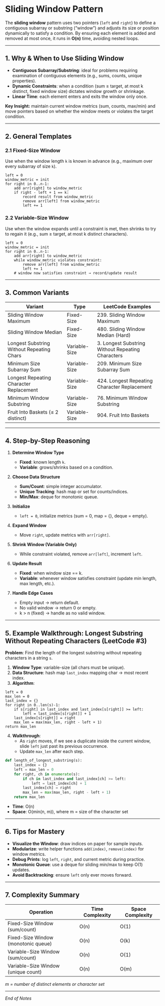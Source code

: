 # Sliding Window Pattern

The **sliding window** pattern uses two pointers (`left` and `right`) to define a contiguous subarray or substring (“window”) and adjusts its size or position dynamically to satisfy a condition. By ensuring each element is added and removed at most once, it runs in **O(n)** time, avoiding nested loops.

---

## 1. Why & When to Use Sliding Window

- **Contiguous Subarray/Substring**: ideal for problems requiring examination of contiguous elements (e.g., sums, counts, unique properties).  
- **Dynamic Constraints**: when a condition (sum ≥ target, at most k distinct, fixed window size) dictates window growth or shrinkage.  
- **Linear Time**: each element enters and exits the window only once.

**Key Insight:** maintain current window metrics (sum, counts, max/min) and move pointers based on whether the window meets or violates the target condition.

---

## 2. General Templates

### 2.1 Fixed-Size Window  
Use when the window length `k` is known in advance (e.g., maximum over every subarray of size `k`).

```pseudo
left = 0
window_metric = init
for right in 0..n-1:
    add arr[right] to window_metric
    if right - left + 1 == k:
        record result from window_metric
        remove arr[left] from window_metric
        left += 1
```

### 2.2 Variable-Size Window  
Use when the window expands until a constraint is met, then shrinks to try to regain it (e.g., sum ≥ target, at most k distinct characters).

```pseudo
left = 0
window_metric = init
for right in 0..n-1:
    add arr[right] to window_metric
    while window_metric violates constraint:
        remove arr[left] from window_metric
        left += 1
    # window now satisfies constraint → record/update result
```

---

## 3. Common Variants

| Variant                                    | Type           | LeetCode Examples                                  |
|--------------------------------------------|----------------|----------------------------------------------------|
| Sliding Window Maximum                     | Fixed-Size     | 239. Sliding Window Maximum                        |
| Sliding Window Median                      | Fixed-Size     | 480. Sliding Window Median (Hard)                  |
| Longest Substring Without Repeating Chars  | Variable-Size  | 3. Longest Substring Without Repeating Characters  |
| Minimum Size Subarray Sum                  | Variable-Size  | 209. Minimum Size Subarray Sum                     |
| Longest Repeating Character Replacement    | Variable-Size  | 424. Longest Repeating Character Replacement       |
| Minimum Window Substring                   | Variable-Size  | 76. Minimum Window Substring                       |
| Fruit Into Baskets (≤ 2 distinct)          | Variable-Size  | 904. Fruit Into Baskets                            |

---

## 4. Step-by-Step Reasoning

1. **Determine Window Type**  
   - **Fixed**: known length `k`.  
   - **Variable**: grows/shrinks based on a condition.

2. **Choose Data Structure**  
   - **Sum/Count**: simple integer accumulator.  
   - **Unique Tracking**: hash map or set for counts/indices.  
   - **Min/Max**: deque for monotonic queue.

3. **Initialize**  
   - `left = 0`, initialize metrics (sum = 0, map = {}, deque = empty).

4. **Expand Window**  
   - Move `right`, update metrics with `arr[right]`.

5. **Shrink Window (Variable Only)**  
   - While constraint violated, remove `arr[left]`, increment `left`.

6. **Update Result**  
   - **Fixed**: when window size == k.  
   - **Variable**: whenever window satisfies constraint (update min length, max length, etc.).

7. **Handle Edge Cases**  
   - Empty input → return default.  
   - No valid window → return 0 or empty.  
   - k > n (fixed) → handle as no valid window.

---

## 5. Example Walkthrough: Longest Substring Without Repeating Characters (LeetCode #3)

**Problem**: Find the length of the longest substring without repeating characters in a string `s`.

1. **Window Type**: variable-size (all chars must be unique).  
2. **Data Structure**: hash map `last_index` mapping char → most recent index.  
3. **Algorithm**:
```pseudo
left = 0
max_len = 0
last_index = {}
for right in 0..len(s)-1:
    if s[right] in last_index and last_index[s[right]] >= left:
        left = last_index[s[right]] + 1
    last_index[s[right]] = right
    max_len = max(max_len, right - left + 1)
return max_len
```
4. **Walkthrough**:  
   - As `right` moves, if we see a duplicate inside the current window, slide `left` just past its previous occurrence.  
   - Update `max_len` after each step.

```python
def length_of_longest_substring(s):
    last_index = {}
    left = max_len = 0
    for right, ch in enumerate(s):
        if ch in last_index and last_index[ch] >= left:
            left = last_index[ch] + 1
        last_index[ch] = right
        max_len = max(max_len, right - left + 1)
    return max_len
```

- **Time**: O(n)  
- **Space**: O(min(n, m)), where m = size of the character set

---

## 6. Tips for Mastery

- **Visualize the Window**: draw indices on paper for sample inputs.  
- **Modularize**: write helper functions `add(index)`, `remove(index)` for window metrics.  
- **Debug Prints**: log `left`, `right`, and current metric during practice.  
- **Monotonic Queue**: use a deque for sliding min/max to keep O(1) updates.  
- **Avoid Backtracking**: ensure `left` only ever moves forward.

---

## 7. Complexity Summary

| Operation                           | Time Complexity | Space Complexity     |
|-------------------------------------|-----------------|----------------------|
| Fixed-Size Window (sum/count)      | O(n)            | O(1)                 |
| Fixed-Size Window (monotonic queue)| O(n)            | O(k)                 |
| Variable-Size Window (sum/count)    | O(n)            | O(1)                 |
| Variable-Size Window (unique count) | O(n)            | O(m)                 |

*m = number of distinct elements or character set*

---

*End of Notes*
